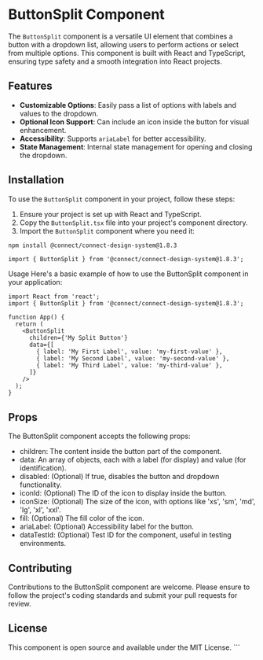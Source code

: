 # ButtonSplit Component

The `ButtonSplit` component is a versatile UI element that combines a button with a dropdown list, allowing users to perform actions or select from multiple options. This component is built with React and TypeScript, ensuring type safety and a smooth integration into React projects.

## Features

- **Customizable Options**: Easily pass a list of options with labels and values to the dropdown.
- **Optional Icon Support**: Can include an icon inside the button for visual enhancement.
- **Accessibility**: Supports `ariaLabel` for better accessibility.
- **State Management**: Internal state management for opening and closing the dropdown.

## Installation

To use the `ButtonSplit` component in your project, follow these steps:

1. Ensure your project is set up with React and TypeScript.
2. Copy the `ButtonSplit.tsx` file into your project's component directory.
3. Import the `ButtonSplit` component where you need it:

```bash
npm install @connect/connect-design-system@1.8.3
```

```tsx
import { ButtonSplit } from '@connect/connect-design-system@1.8.3';
```

Usage
Here's a basic example of how to use the ButtonSplit component in your application:

```tsx
import React from 'react';
import { ButtonSplit } from '@connect/connect-design-system@1.8.3';

function App() {
  return (
    <ButtonSplit
      children={'My Split Button'}
      data={[
        { label: 'My First Label', value: 'my-first-value' },
        { label: 'My Second Label', value: 'my-second-value' },
        { label: 'My Third Label', value: 'my-third-value' },
      ]}
    />
  );
}
```

## Props

The ButtonSplit component accepts the following props:

- children: The content inside the button part of the component.
- data: An array of objects, each with a label (for display) and value (for identification).
- disabled: (Optional) If true, disables the button and dropdown functionality.
- iconId: (Optional) The ID of the icon to display inside the button.
- iconSize: (Optional) The size of the icon, with options like 'xs', 'sm', 'md', 'lg', 'xl', 'xxl'.
- fill: (Optional) The fill color of the icon.
- ariaLabel: (Optional) Accessibility label for the button.
- dataTestId: (Optional) Test ID for the component, useful in testing environments.

## Contributing

Contributions to the ButtonSplit component are welcome. Please ensure to follow the project's coding standards and submit your pull requests for review.

## License

This component is open source and available under the MIT License. ```
